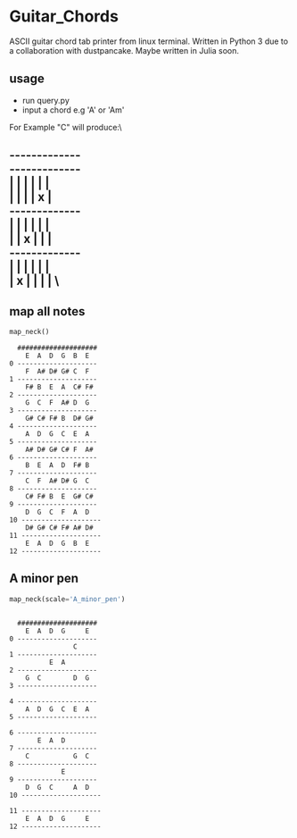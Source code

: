 # Guitar_Chords
ASCII guitar chord tab printer from linux terminal. Written in Python 3 due to a collaboration with dustpancake. Maybe written in Julia soon.

## usage
 - run query.py
 - input a chord e.g 'A' or 'Am'

For Example "C" will produce:\

-------------\
-------------\
 | | | | | |\
 | | | | x |\
-------------\
 | | | | | |\
 | | x | | | \
-------------\
 | | | | | | \
 | x | | | | \
-------------




## map all notes
```py
map_neck()
```

```
  ####################
    E  A  D  G  B  E
0 --------------------
    F  A# D# G# C  F
1 --------------------
    F# B  E  A  C# F#
2 --------------------
    G  C  F  A# D  G
3 --------------------
    G# C# F# B  D# G#
4 --------------------
    A  D  G  C  E  A
5 --------------------
    A# D# G# C# F  A#
6 --------------------
    B  E  A  D  F# B
7 --------------------
    C  F  A# D# G  C
8 --------------------
    C# F# B  E  G# C#
9 --------------------
    D  G  C  F  A  D
10 --------------------
    D# G# C# F# A# D#
11 --------------------
    E  A  D  G  B  E
12 --------------------
```
## A minor pen
```py
map_neck(scale='A_minor_pen')
```
```

  ####################
    E  A  D  G     E
0 --------------------
                C
1 --------------------
          E  A
2 --------------------
    G  C        D  G
3 --------------------

4 --------------------
    A  D  G  C  E  A
5 --------------------

6 --------------------
       E  A  D
7 --------------------
    C           G  C
8 --------------------
             E
9 --------------------
    D  G  C     A  D
10 --------------------

11 --------------------
    E  A  D  G     E
12 --------------------
```
